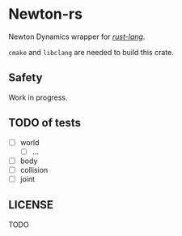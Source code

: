 # Newton-rs

Newton Dynamics wrapper for [*rust-lang*](https://www.rust-lang.org/).

`cmake` and `libclang` are needed to build this crate.

## Safety

Work in progress.

## TODO of tests

- [ ] world
    * [ ] ...
- [ ] body
- [ ] collision
- [ ] joint

## LICENSE

TODO
